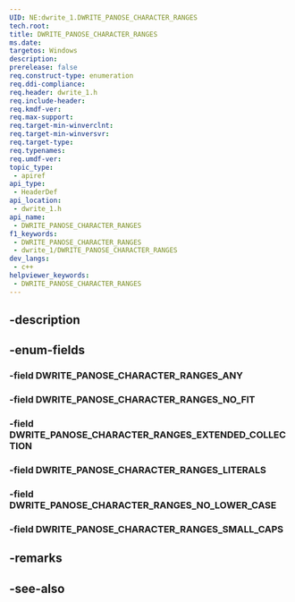 ```yaml
---
UID: NE:dwrite_1.DWRITE_PANOSE_CHARACTER_RANGES
tech.root: 
title: DWRITE_PANOSE_CHARACTER_RANGES
ms.date: 
targetos: Windows
description: 
prerelease: false
req.construct-type: enumeration
req.ddi-compliance: 
req.header: dwrite_1.h
req.include-header: 
req.kmdf-ver: 
req.max-support: 
req.target-min-winverclnt: 
req.target-min-winversvr: 
req.target-type: 
req.typenames: 
req.umdf-ver: 
topic_type:
 - apiref
api_type:
 - HeaderDef
api_location:
 - dwrite_1.h
api_name:
 - DWRITE_PANOSE_CHARACTER_RANGES
f1_keywords:
 - DWRITE_PANOSE_CHARACTER_RANGES
 - dwrite_1/DWRITE_PANOSE_CHARACTER_RANGES
dev_langs:
 - c++
helpviewer_keywords:
 - DWRITE_PANOSE_CHARACTER_RANGES
---
```


## -description

## -enum-fields

### -field DWRITE_PANOSE_CHARACTER_RANGES_ANY

### -field DWRITE_PANOSE_CHARACTER_RANGES_NO_FIT

### -field DWRITE_PANOSE_CHARACTER_RANGES_EXTENDED_COLLECTION

### -field DWRITE_PANOSE_CHARACTER_RANGES_LITERALS

### -field DWRITE_PANOSE_CHARACTER_RANGES_NO_LOWER_CASE

### -field DWRITE_PANOSE_CHARACTER_RANGES_SMALL_CAPS

## -remarks

## -see-also

